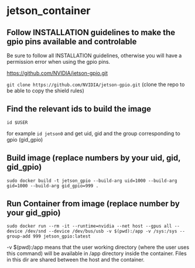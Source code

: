 # jetson_container

## Follow INSTALLATION guidelines to make the gpio pins available and controlable

Be sure to follow all INSTALLATION guidelines, otherwise you will have a permission error when using the gpio pins.

https://github.com/NVIDIA/jetson-gpio.git


`git clone https://github.com/NVIDIA/jetson-gpio.git` (clone the repo to be able to copy the shield rules)

## Find the relevant ids to build the image

`id $USER`

for example `id jetson0` and get uid, gid and the group corresponding to gpio (gid_gpio)

## Build image (replace numbers by your uid, gid, gid_gpio)

`sudo docker build -t jetson_gpio --build-arg uid=1000 --build-arg gid=1000 --build-arg gid_gpio=999 .`

## Run Container from image (replace number by your gid_gpio)

`sudo docker run --rm -it --runtime=nvidia --net host --gpus all --device /dev/snd --device /dev/bus/usb -v $(pwd):/app -v /sys:/sys --group-add 999 jetson_gpio:latest`

-v $(pwd):/app means that the user working directory (where the user uses this command) will be available in /app directory inside the container. Files in this dir are shared between the host and the container.
